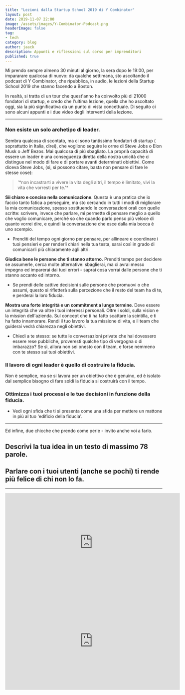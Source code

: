```yaml
---
title: "Lezioni dalla Startup School 2019 di Y Combinator"
layout: post
date: 2019-11-07 22:00
image: /assets/images/Y-Combinator-Podcast.png
headerImage: false
tag:
- tech
category: blog
author: jaack
description: Appunti e riflessioni sul corso per imprenditori
published: true
---
```


Mi prendo sempre almeno 30 minuti al giorno, la sera dopo le 19:00, per impararare
qualcosa di nuovo: da qualche settimana, sto ascoltando il podcast di Y Combinator,
che ripubblica, in audio, le lezioni della Startup School 2019 che stanno facendo a Boston.

In realtà, si tratta di un tour che quest'anno ha coinvolto più di 21000 fondatori di startup,
e credo che l'ultima lezione, quella che ho ascoltato oggi, sia la più significativa
da un punto di vista concettuale. Di seguito ci sono alcuni appunti e i due video
degli interventi della lezione.

---

### Non esiste un solo archetipo di leader.
Sembra qualcosa di scontato, ma ci sono tantissimo fondatori di startup ( soprattutto in Italia, direi), che vogliono seguire le orme di Steve Jobs o Elon Musk o Jeff Bezos. Mai qualcosa di più sbagliato. La proprià capacità di essere un leader è una conseguenza diretta della nostra unicità che ci distingue nel modo di fare e di portare avanti determinati obiettivi. Come diceva Steve Jobs, (si, si possono citare, basta non pensare di fare le stesse cose):

<blockquote>'*non incastrarti a vivere la vita degli altri, il tempo è limitato, vivi la vita che vorresti per te.'*
</blockquote>

**Sii chiaro e conciso nella comunicazione**. Questa è una pratica che io faccio tanto fatica
a perseguire, ma sto cercando in tutti i modi di migliorare la mia comunicazione, spesso
sostituendo le conversazioni orali con quelle scritte: scrivere, invece che parlare, mi permette
 di pensare meglio a quello che voglio comunicare, perché so che quando parlo penso più veloce di
 quanto vorrei dire, e quindi la conversazione che esce dalla mia bocca è uno scempio.
- Prenditi del tempo ogni giorno per pensare, per allineare e coordinare i tuoi pensieri
e per renderli chiari nella tua testa, sarai così in grado di comunicarli più chiaramente agli altri.

**Giudica bene le persone che ti stanno attorno.** Prenditi tempo per decidere se assumerle,
cerca molte alternative: sbaglierai, ma ci avrai messo impegno ed imparerai dai tuoi errori -
saprai cosa vorrai dalle persone che ti stanno accanto ed intorno.
- Se prendi delle cattive decisioni sulle persone che promuovi o che assumi, questo si
rifletterà sulla percezione che il resto del team ha di te, e perderai la loro fiducia.

**Mostra una forte integrità e un commitment a lungo termine**. Deve essere un integrità
 che va oltre i tuoi interessi personali. Oltre i soldi, sulla vision e la mission dell'azienda.
 Sul concept che ti ha fatto scattare la scintilla, e ti ha fatto innamorare. Rendi il tuo lavoro
 la tua missione di vita, e il team che guiderai vedrà chiarezza negli obiettivi.
 - Chiedi a te stesso: se tutte le conversazioni private che hai dovessero essere
 rese pubbliche, proveresti qualche tipo di vergogna o di imbarazzo? Se sì, allora
 non sei onesto con il team, e forse nemmeno con te stesso sui tuoi obiettivi.

### Il lavoro di ogni leader è quello di costruire la fiducia.
Non è semplice, ma se si lavora per un obiettivo che è genuino, ed è isolato dal semplice
bisogno di fare soldi la fiducia si costruirà con il tempo.

### Ottimizza i tuoi processi e le tue decisioni in funzione della fiducia.
- Vedi ogni sfida che ti si presenta come una sfida per mettere un mattone in più al
tuo 'edificio della fiducia'.

---

Ed infine, due chicche che prendo come perle - invito anche voi a farlo.

## Descrivi la tua idea in un testo di massimo 78 parole.

## Parlare con i tuoi utenti (anche se pochi) ti rende più felice di chi non lo fa.

---

<iframe width="560" height="315" src="https://www.youtube.com/embed/7HDO1p3VdYg" frameborder="0" allow="accelerometer; autoplay; encrypted-media; gyroscope; picture-in-picture" allowfullscreen></iframe>

<iframe width="560" height="315" src="https://www.youtube.com/embed/atgskSiD-8M" frameborder="0" allow="accelerometer; autoplay; encrypted-media; gyroscope; picture-in-picture" allowfullscreen></iframe>
